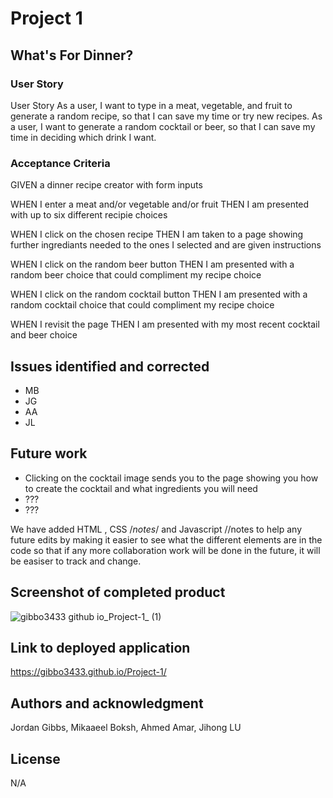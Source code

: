 # Project 1

## What's For Dinner?

### User Story

User Story
As a user, I want to type in a meat, vegetable, and fruit to generate a random recipe, so that I can save my time or try new recipes.
As a user, I want to generate a random cocktail or beer, so that I can save my time in deciding which drink I want.

### Acceptance Criteria

GIVEN a dinner recipe creator with form inputs

WHEN I enter a meat and/or vegetable and/or fruit
THEN I am presented with up to six different recipie choices

WHEN I click on the chosen recipe
THEN I am taken to a page showing further ingrediants needed to the ones I selected and are given instructions

WHEN I click on the random beer button
THEN I am presented with a random beer choice that could compliment my recipe choice

WHEN I click on the random cocktail button
THEN I am presented with a random cocktail choice that could compliment my recipe choice

WHEN I revisit the page
THEN I am presented with my most recent cocktail and beer choice

## Issues identified and corrected

- MB
- JG
- AA
- JL

## Future work

- Clicking on the cocktail image sends you to the page showing you how to create the cocktail and what ingredients you will need
- ???
- ???

We have added HTML <!--notes-->, CSS /*notes*/ and Javascript //notes to help any future edits by making it easier to see what the different elements are in the code so that if any more collaboration work will be done in the future, it will be easiser to track and change.

## Screenshot of completed product

![gibbo3433 github io_Project-1_ (1)](https://user-images.githubusercontent.com/113479774/201734437-04edccb7-4133-4aac-8f83-87978f78d7f5.png)

## Link to deployed application

https://gibbo3433.github.io/Project-1/

## Authors and acknowledgment

Jordan Gibbs, Mikaaeel Boksh, Ahmed Amar, Jihong LU

## License

N/A
